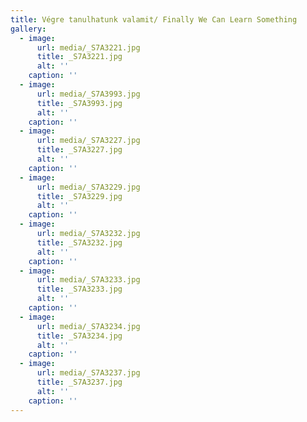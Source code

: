 ```yaml
---
title: Végre tanulhatunk valamit/ Finally We Can Learn Something
gallery:
  - image:
      url: media/_S7A3221.jpg
      title: _S7A3221.jpg
      alt: ''
    caption: ''
  - image:
      url: media/_S7A3993.jpg
      title: _S7A3993.jpg
      alt: ''
    caption: ''
  - image:
      url: media/_S7A3227.jpg
      title: _S7A3227.jpg
      alt: ''
    caption: ''
  - image:
      url: media/_S7A3229.jpg
      title: _S7A3229.jpg
      alt: ''
    caption: ''
  - image:
      url: media/_S7A3232.jpg
      title: _S7A3232.jpg
      alt: ''
    caption: ''
  - image:
      url: media/_S7A3233.jpg
      title: _S7A3233.jpg
      alt: ''
    caption: ''
  - image:
      url: media/_S7A3234.jpg
      title: _S7A3234.jpg
      alt: ''
    caption: ''
  - image:
      url: media/_S7A3237.jpg
      title: _S7A3237.jpg
      alt: ''
    caption: ''
---
```


